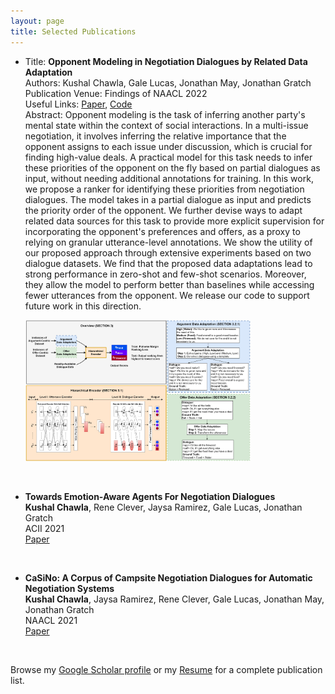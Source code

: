 ```yaml
---
layout: page
title: Selected Publications
---
```


- Title: **Opponent Modeling in Negotiation Dialogues by Related Data Adaptation**  
	Authors: Kushal Chawla, Gale Lucas, Jonathan May, Jonathan Gratch <br/>
	Publication Venue: Findings of NAACL 2022 <br/>
	Useful Links: <a href="https://arxiv.org/pdf/2205.00344.pdf" target="_blank">Paper</a>, <a href="https://github.com/kushalchawla/opponent-modeling" target="_blank">Code</a> <br/>
	Abstract: Opponent modeling is the task of inferring another party's mental state within the context of social interactions. In a multi-issue negotiation, it involves inferring the relative importance that the opponent assigns to each issue under discussion, which is crucial for finding high-value deals. A practical model for this task needs to infer these priorities of the opponent on the fly based on partial dialogues as input, without needing additional annotations for training. In this work, we propose a ranker for identifying these priorities from negotiation dialogues. The model takes in a partial dialogue as input and predicts the priority order of the opponent. We further devise ways to adapt related data sources for this task to provide more explicit supervision for incorporating the opponent's preferences and offers, as a proxy to relying on granular utterance-level annotations. We show the utility of our proposed approach through extensive experiments based on two dialogue datasets. We find that the proposed data adaptations lead to strong performance in zero-shot and few-shot scenarios. Moreover, they allow the model to perform better than baselines while accessing fewer utterances from the opponent. We release our code to support future work in this direction.</p>
	
	<img src="/static/img/opp_modeling.jpg" alt='no image found' style='width:75%;height:auto'>
<br />

- **Towards Emotion-Aware Agents For Negotiation Dialogues**  
	**Kushal Chawla**, Rene Clever, Jaysa Ramirez, Gale Lucas, Jonathan Gratch<br/>
	ACII 2021 <br/>
	<a href="https://arxiv.org/pdf/2107.13165.pdf" target="_blank">Paper</a>
<br />

- **CaSiNo: A Corpus of Campsite Negotiation Dialogues for Automatic Negotiation Systems**  
	**Kushal Chawla**, Jaysa Ramirez, Rene Clever, Gale Lucas, Jonathan May, Jonathan Gratch<br/>
	NAACL 2021 <br/>
	<a href="https://www.aclweb.org/anthology/2021.naacl-main.254.pdf" target="_blank">Paper</a>
<br />


Browse my <a href="https://scholar.google.co.in/citations?user=x4rFCskAAAAJ&hl=en" target="_blank">Google Scholar profile</a> or my <a href="https://kushalchawla.github.io/resume/" target="_blank">Resume</a> for a complete publication list.
<br />
